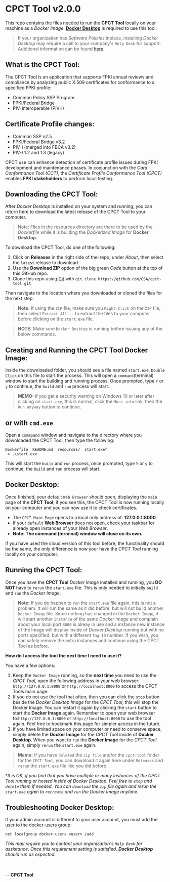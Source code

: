 # CPCT Tool v2.0.0

This repo contains the files needed to run the **CPCT Tool** locally on your machine as a *Docker Image*.
[**Docker Desktop**](https://www.docker.com) is required to use this tool. 

> If your organization has *Software Policies* inplace, installing
*Docker Desktop* may require a call to your company's `Help Desk` for support. Additional information can be found [here](https://docs.docker.com/desktop/install/windows-install/). 


## What is the CPCT Tool:
The CPCT Tool is an application that supports FPKI annual reviews and compliance by analyzing public X.509 certificates for conformance to a specified FPKI profile:

- Common Policy SSP Program
- FPKI/Federal Bridge
- PIV-Interoperable (PIV-I)


## Certificate Profile changes:
  - Common SSP v2.5
  - FPKI/Federal Bridge  v3.2
  - PIV-I (merged into FBCA v3.2)
  - PIV-I 1.2 and 1.3 (legacy) 

CPCT use can enhance detection of certificate profile issues during FPKI development and maintenance phases. In conjunction with the *Card Conformance Tool (CCT)*, the *Certificate Profile Conformance Tool (CPCT)* enables **FPKI stakeholders** to perform local testing. 

## Downloading the CPCT Tool:

After *Docker Desktop* is installed on your system and running, you can return here to download the latest release of the CPCT Tool to your computer. 

> Note: Files in the resources directory are there to be used by the *Dockerfile* while it is building the *Dockerized Image* for **Docker Desktop**.

To download the CPCT Tool, do one of the following:
1. Click on **Releases** in the right side of thei repo, under *About*, then select the `latest` release to download. 
2. Use the **Download ZIP** option of the big green *Code* button at the top of this GitHub repo.
3. Clone this repo using [Git](https://git-scm.com) with `git clone https://github.com/GSA/cpct-tool.git`

Then navigate to the location where you downloaded or cloned the files for the next step.

> **Note:** If using the `ZIP` file, make sure you `Right-Click` on the `ZIP` file, then select `Extract All...` to extract the files to your computer before clicking on the `start.exe` file.

> **NOTE:** Make sure `Docker Desktop` is running before issuing any of the below commands.

## Creating and Running the CPCT Tool Docker Image:

Inside the downloaded folder, you should see a file named `start.exe`, `Double Click` on this file to start the process. This will open a `command`(terminal) window to start the building and running process. Once prompted, type `Y` or `y` to continue, the `build` and `run` process will start.

> **MEMO:** if you get a security warning on Windows 10 or later after clicking on `start.exe`, this is normal, click the `More info` link, then the `Run anyway` button to continue. 

## or with `cmd.exe`

Open a `commpand` window and navigate to the directory where you downloaded the CPCT Tool, then type the following:  

```shell
Dockerfile  README.md  resources/  start.exe*
 > .\start.exe
```
This will start the `build` and `run` process, once prompted, type `Y` or `y` to continue, the `build` and `run` process will start. 

## Docker Desktop:

Once finished, your default `Web Browser` should open, displaying the `main` page of the **CPCT Tool**, if you see this, the CPCT Tool is now running locally on your computer and you can now use it to check certificates. 

- The `CPCT Main Page` opens to a local only address of: **127.0.0.1:8000**.
- If your `default` **Web Browser** does not open, check your taskbar for already open instances of your *Web Browser*.
- **Note: The command (terminal) window will close on its own.** 

If you have used the cloud version of this tool before, the functinality should be the same, the only difference is now your have the *CPCT Tool* running locally on your computer.

## Running the CPCT Tool:

Once you have the **CPCT Tool** *Docker Image* installed and running, you **DO NOT** have to `rerun` the `start.exe` file. This is only needed to initially `build` and `run` the *Docker Image*.

> **Note:** If you do happen to `run` the `start.exe` file again, this is not a problem. It will run the same as it did before, but will not build another `Docker Image` file. Since nothing has changed in the `Docker Image`, it will start another `instance` of the same *Docker Image* and complain about your local port `8000` is alreay in use and a instance new instance of the Image will display inside of *Docker Desktop* running but with no ports specified, but with a different `Tag ID` number. If you wish, you can safely remove the extra instances and continue using the CPCT Tool as before.  

**How do I access the tool the next time I need to use it?**

You have a few options:
1. Keep the `Docker Image` running, so the __next time__ you need to use the *CPCT Tool*, open the following address in your web browser: `http://127.0.0.1:8000` or `http://localhost:8000` to access the CPCT Tools main page.
2. If you do not use the tool that often, then you can click the `stop` button beside the *Docker Desktop Image* for the *CPCT Tool*, this will stop the Docker Image. You can restart it again by clicking the `start` button to start the **Docker Image** again. Remember to open your web browser to:`http://127.0.0.1:8000` or `http://localhost:8000` to use the tool again. Feel free to bookmark this page for simpler access in the future. 
3. If you have limited space on your computer or need to conserve space, simply delete the **Docker Image** for the *CPCT Tool* inside of **Docker Desktop**. When you want to `run` the **Docker Image** for the *CPCT Tool* again, simply `rerun` the `start.exe` again.

> **Memo:** If you have `deleted` the `zip file` and/or the `cpct-tool` folder for the `CPCT Tool`, you can download it again here under `Releases` and `rerun` the `start.exe` file like you did before.

**It is OK, if you find that you have multiple or many instances of the *CPCT Tool* running or hosted inside of Docker Desktop. Feel free to `stop` and `delete` them if needed. You can `download` the `zip` file again and rerun the `start.exe` again to `recreate` and `run` the *Docker Image* anytime.*  


## Troubleshooting Docker Desktop:

If your admin account is different to your user account, you must add the user to the docker-users group:

```shell
net localgroup docker-users <user> /add
```
*This may require you to contact your organization's `Help Desk` for assistance. Once this requirement setting is satisfied, **Docker Desktop** should run as expected*.


<br><br>
-- **CPCT Tool**
